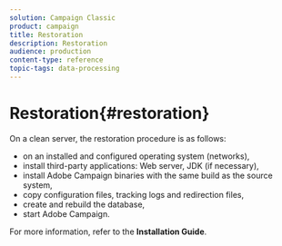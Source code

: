 ```yaml
---
solution: Campaign Classic
product: campaign
title: Restoration
description: Restoration
audience: production
content-type: reference
topic-tags: data-processing
---
```


# Restoration{#restoration}

On a clean server, the restoration procedure is as follows:

* on an installed and configured operating system (networks),
* install third-party applications: Web server, JDK (if necessary),
* install Adobe Campaign binaries with the same build as the source system,
* copy configuration files, tracking logs and redirection files,
* create and rebuild the database,
* start Adobe Campaign.

For more information, refer to the **Installation Guide**.  

